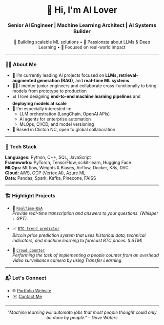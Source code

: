 <h1 align="center">👋 Hi, I'm AI Lover</h1>
<h3 align="center">Senior AI Engineer | Machine Learning Architect | AI Systems Builder</h3>

<p align="center">
🚀 Building scalable ML solutions • 🧠 Passionate about LLMs & Deep Learning • 🎯 Focused on real-world impact  
</p>

---

### 🧑‍💻 About Me

- 🔭 I’m currently leading AI projects focused on **LLMs, retrieval-augmented generation (RAG)**, and **real-time ML systems**
- 👨‍🏫 I mentor junior engineers and collaborate cross-functionally to bring models from prototype to production
- 📊 I love designing **end-to-end machine learning pipelines** and **deploying models at scale**
- 🧠 I'm especially interested in:
  - LLM orchestration (LangChain, OpenAI APIs)
  - AI agents for enterprise automation
  - MLOps, CI/CD, and model versioning
- 📍 Based in Clinton NC, open to global collaboration

---

### 🧰 Tech Stack

**Languages:** Python, C++, SQL, JavaScript  
**Frameworks:** PyTorch, TensorFlow, scikit-learn, Hugging Face  
**MLOps:** MLflow, Weights & Biases, Airflow, Docker, K8s, DVC  
**Cloud:** AWS, GCP (Vertex AI), Azure ML  
**Data:** Pandas, Spark, Kafka, Pinecone, FAISS  

---

### 🏗️ Highlight Projects

- 🔗 [`RealTime-Q&A`](https://github.com/dr-flysky/speech2ai)  
  _Provide real-time transcription and answers to your questions. (Whisper + GPT)._

- 📈 [`BTC trend predictor`](https://github.com/dr-flysky/btc_predictor)  
  _Bitcoin price prediction system that uses historical data, technical indicators, and machine learning to forecast BTC prices. (LSTM)_

- 🧠 [`Crowd Counter`](https://github.com/dr-flysky/crowd-counting)  
  _Performing the task of implementing a people counter from an overhead video surveillance camera by using Transfer Learning._

---

### 📬 Let's Connect

- 🌐 [Portfolio Website](https://jamesd.xyz)  
- ✉️ [Contact Me](mailto:contact@jamesd.xyz)

---

<p align="center">
  <em>“Machine learning will automate jobs that most people thought could only be done by people.” – Dave Waters</em>
</p>
